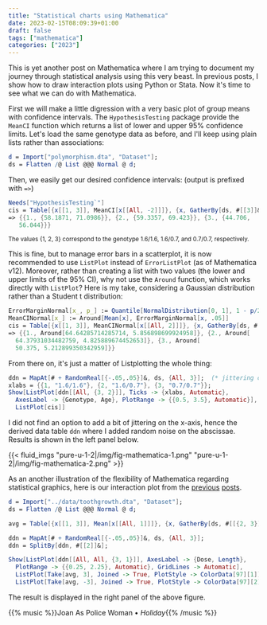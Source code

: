 ```yaml
---
title: "Statistical charts using Mathematica"
date: 2023-02-15T08:09:39+01:00
draft: false
tags: ["mathematica"]
categories: ["2023"]
---
```


This is yet another post on Mathematica where I am trying to document my journey through statistical analysis using this very beast. In previous posts, I show how to draw interaction plots using Python or Stata. Now it's time to see what we can do with Mathematica.

First we will make a little digression with a very basic plot of group means with confidence intervals. The `HypothesisTesting` package provide the `MeanCI` function which returns a list of lower and upper 95% confidence limits. Let's load the same genotype data as before, and I'll keep using plain lists rather than associations:

```mathematica
d = Import["polymorphism.dta", "Dataset"];
ds = Flatten /@ List @@@ Normal @ d;
```

Then, we easily get our desired confidence intervals: (output is prefixed with `=>`)

```mathematica
Needs["HypothesisTesting`"]
cis = Table[{x[[1, 3]], MeanCI[x[[All, -2]]]}, {x, GatherBy[ds, #[[3]]&]}]
=> {{1., {58.1871, 71.0986}}, {2., {59.3357, 69.423}}, {3., {44.706,
   56.044}}}
```

<small>The values {1, 2, 3} correspond to the genotype 1.6/1.6, 1.6/0.7, and 0.7/0.7, respectively.</small>

This is fine, but to manage error bars in a scatterplot, it is now recommended to use `ListPlot` instead of `ErrorListPlot` (as of Mathematica v12). Moreover, rather than creating a list with two values (the lower and upper limits of the 95% CI), why not use the `Around` function, which works directly with `ListPlot`? Here is my take, considering a Gaussian distribution rather than a Student t distribution:

```mathematica
ErrorMarginNormal[x_, p_] := Quantile[NormalDistribution[0, 1], 1 - p/2] * StandardDeviation[x]/Sqrt[Length[x]]
MeanCINormal[x_] := Around[Mean[x], ErrorMarginNormal[x, .05]]
cis = Table[{x[[1, 3]], MeanCINormal[x[[All, 2]]]}, {x, GatherBy[ds, #[[3]]&]}];
=> {{1., Around[64.64285714285714, 5.856898699924958]}, {2., Around[
  64.37931034482759, 4.825889674452653]}, {3., Around[
  50.375, 5.212899350342959]}}
```

From there on, it's just a matter of Listplotting the whole thing:

```mathematica
ddn = MapAt[# + RandomReal[{-.05,.05}]&, ds, {All, 3}];  (* jittering on x-axis *)
xlabs = {{1, "1.6/1.6"}, {2, "1.6/0.7"}, {3, "0.7/0.7"}};
Show[ListPlot[ddn[[All, {3, 2}]], Ticks -> {xlabs, Automatic},
  AxesLabel -> {Genotype, Age}, PlotRange -> {{0.5, 3.5}, Automatic}],
  ListPlot[cis]]
```

I did not find an option to add a bit of jittering on the x-axis, hence the derived data table `ddn` where I added random noise on the abscissae. Results is shown in the left panel below.

{{< fluid_imgs
"pure-u-1-2|/img/fig-mathematica-1.png"
"pure-u-1-2|/img/fig-mathematica-2.png" >}}

As an another illustration of the flexibility of Mathematica regarding statistical graphics, here is our interaction plot from the [previous](/post/python-datatable/) [posts](/post/stata-plot-04/).

```mathematica
d = Import["../data/toothgrowth.dta", "Dataset"];
ds = Flatten /@ List @@@ Normal @ d;

avg = Table[{x[[1, 3]], Mean[x[[All, 1]]]}, {x, GatherBy[ds, #[[{2, 3}]]&]}];

ddn = MapAt[# + RandomReal[{-.05,.05}]&, ds, {All, 3}];
ddn = SplitBy[ddn, #[[2]]&];

Show[ListPlot[ddn[[All, All, {3, 1}]], AxesLabel -> {Dose, Length},
  PlotRange -> {{0.25, 2.25}, Automatic}, GridLines -> Automatic],
  ListPlot[Take[avg, 3], Joined -> True, PlotStyle -> ColorData[97][1]],
  ListPlot[Take[avg, -3], Joined -> True, PlotStyle -> ColorData[97][2]]]
```

The result is displayed in the right panel of the above figure.

{{% music %}}Joan As Police Woman • _Holiday_{{% /music %}}
